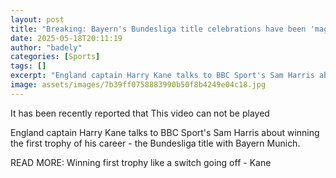 ```yaml
---
layout: post
title: "Breaking: Bayern's Bundesliga title celebrations have been 'magical' - Kane"
date: 2025-05-18T20:11:19
author: "badely"
categories: [Sports]
tags: []
excerpt: "England captain Harry Kane talks to BBC Sport's Sam Harris about winning the first trophy of his career - the Bundesliga title with Bayern Munich."
image: assets/images/7b39ff0758883990b50f8b4249e04c18.jpg
---
```


It has been recently reported that This video can not be played

England captain Harry Kane talks to BBC Sport's Sam Harris about winning the first trophy of his career - the Bundesliga title with Bayern Munich.

READ MORE: Winning first trophy like a switch going off - Kane

